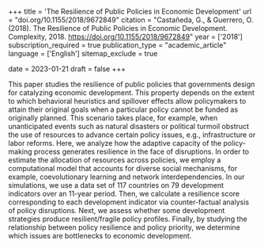 +++
title = 'The Resilience of Public Policies in Economic Development'
url = "doi.org/10.1155/2018/9672849"
citation = "Castañeda, G., &amp; Guerrero, O. (2018). The Resilience of Public Policies in Economic Development. Complexity, 2018. https://doi.org/10.1155/2018/9672849"
year = ['2018']
subscription_required = true
publication_type = "academic_article"
language = ['English']
sitemap_exclude = true

date = 2023-01-21
draft = false
+++

This paper studies the resilience of public policies that governments design for catalyzing economic development. This property depends on the extent to which behavioral heuristics and spillover effects allow policymakers to attain their original goals when a particular policy cannot be funded as originally planned. This scenario takes place, for example, when unanticipated events such as natural disasters or political turmoil obstruct the use of resources to advance certain policy issues, e.g., infrastructure or labor reforms. Here, we analyze how the adaptive capacity of the policy-making process generates resilience in the face of disruptions. In order to estimate the allocation of resources across policies, we employ a computational model that accounts for diverse social mechanisms, for example, coevolutionary learning and network interdependencies. In our simulations, we use a data set of 117 countries on 79 development indicators over an 11-year period. Then, we calculate a resilience score corresponding to each development indicator via counter-factual analysis of policy disruptions. Next, we assess whether some development strategies produce resilient/fragile policy profiles. Finally, by studying the relationship between policy resilience and policy priority, we determine which issues are bottlenecks to economic development.
